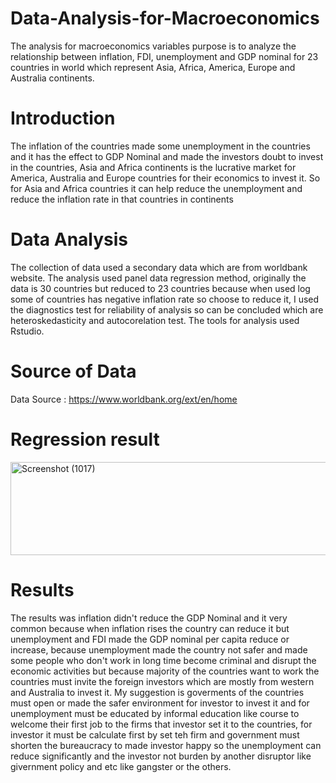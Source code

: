 # Data-Analysis-for-Macroeconomics
The analysis for macroeconomics variables purpose is to analyze the relationship between inflation, FDI, unemployment and GDP nominal for 23 countries in world which represent Asia, Africa, America, Europe and Australia continents. 

# Introduction
The inflation of the countries made some unemployment in the countries and it has the effect to GDP Nominal and made the investors doubt to invest in the countries, Asia and Africa continents is the lucrative market for America, Australia and Europe countries for their economics to invest it. So for Asia and Africa countries it can help reduce the unemployment and reduce the inflation rate in that countries in continents

# Data Analysis
The collection of data used a secondary data which are from worldbank website. The analysis used panel data regression method, originally the data is 30 countries but reduced to 23 countries because when used log some of countries has negative inflation rate so choose to reduce it, I used the diagnostics test for reliability of analysis so can be concluded which are heteroskedasticity and autocorelation test. The tools for analysis used Rstudio.

# Source of Data
Data Source : https://www.worldbank.org/ext/en/home

# Regression result
<img width="545" height="149" alt="Screenshot (1017)" src="https://github.com/user-attachments/assets/10ae404c-628f-4556-993e-d3fdae9c038b" />

# Results 
The results was inflation didn't reduce the GDP Nominal and it very common because when inflation rises the country can reduce it but unemployment and FDI made the GDP nominal per capita reduce or increase, because unemployment made the country not safer and made some people who don't work in long time become criminal and disrupt the economic activities but because majority of the countries want to work the countries must invite the foreign investors which are mostly from western and Australia to invest it. My suggestion is goverments of the countries must open or made the safer environment for investor to invest it and for unemployment must be educated by informal education like course to welcome their first job to the firms that investor set it to the countries, for investor it must be calculate first by set teh firm and government must shorten the bureaucracy to made investor happy so the unemployment can reduce significantly and the investor not burden by another disruptor like givernment policy and etc like gangster or the others. 
